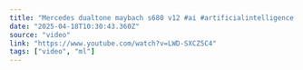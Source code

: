 ```yaml
---
title: "Mercedes dualtone maybach s680 v12 #ai #artificialintelligence #shortsfeed #shorts"
date: "2025-04-18T10:30:43.360Z"
source: "video"
link: "https://www.youtube.com/watch?v=LWD-SXCZ5C4"
tags: ["video", "ml"]
---
```



